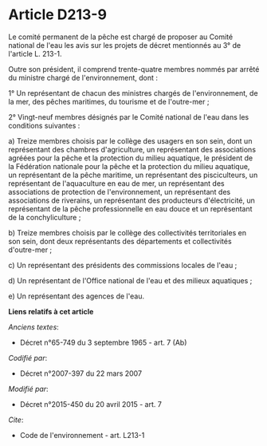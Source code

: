# Article D213-9

Le comité permanent de la pêche est chargé de proposer au Comité national de l'eau les avis sur les projets de décret
mentionnés au 3° de l'article L. 213-1. 

Outre son président, il comprend trente-quatre  membres nommés par arrêté du ministre chargé de l'environnement, dont : 

1° Un représentant de chacun des ministres chargés de l'environnement, de la mer, des pêches maritimes, du tourisme et de
l'outre-mer ; 

2° Vingt-neuf membres désignés par le Comité national de l'eau dans les conditions suivantes : 

a) Treize membres choisis par le collège des usagers en son sein, dont un représentant des chambres d'agriculture, un
représentant des associations agréées pour la pêche et la protection du milieu aquatique, le président de la Fédération
nationale pour la pêche et la protection du milieu aquatique, un représentant de la pêche maritime, un représentant des
pisciculteurs, un représentant de l'aquaculture en eau de mer, un représentant des associations de protection de
l'environnement, un représentant des associations de riverains, un représentant des producteurs d'électricité, un
représentant de la pêche professionnelle en eau douce et un représentant de la conchyliculture ; 

b) Treize membres choisis par le collège des collectivités territoriales en son sein, dont deux représentants des
départements et collectivités d'outre-mer ; 

c) Un représentant des présidents des commissions locales de l'eau ;

d) Un représentant de l'Office national de l'eau et des milieux aquatiques ;

e) Un représentant des agences de l'eau.

**Liens relatifs à cet article**

_Anciens textes_:

  - Décret n°65-749 du 3 septembre 1965 - art. 7 (Ab)

_Codifié par_:

  - Décret n°2007-397 du 22 mars 2007

_Modifié par_:

  - Décret n°2015-450 du 20 avril 2015 - art. 7

_Cite_:

  - Code de l'environnement - art. L213-1

